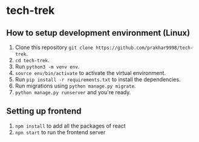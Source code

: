 # tech-trek

## How to setup development environment (Linux)
1. Clone this repository `git clone https://github.com/prakhar9998/tech-trek`.
2. `cd tech-trek`.
3. Run `python3 -m venv env`.
4. `source env/bin/activate` to activate the virtual environment.
5. Run `pip install -r requirements.txt` to install the dependencies.
6. Run migrations using `python manage.py migrate`.
7. `python manage.py runserver` and you're ready.

## Setting up frontend 
1. `npm install` to add all the packages of react
2. `npn start` to run the frontend server
